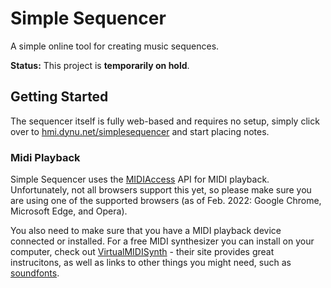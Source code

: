 # Simple Sequencer

A simple online tool for creating music sequences.

**Status:** This project is **temporarily on hold**.

## Getting Started

The sequencer itself is fully web-based and requires no setup, simply click over to [hmi.dynu.net/simplesequencer](https://hmi.dynu.net/simplesequencer) and start placing notes.

### Midi Playback

Simple Sequencer uses the [MIDIAccess](https://developer.mozilla.org/en-US/docs/Web/API/MIDIAccess) API for MIDI playback. Unfortunately, not all browsers support this yet, so please make sure you are using one of the supported browsers (as of Feb. 2022: Google Chrome, Microsoft Edge, and Opera).

You also need to make sure that you have a MIDI playback device connected or installed. For a free MIDI synthesizer you can install on your computer, check out [VirtualMIDISynth](https://coolsoft.altervista.org/en/virtualmidisynth) - their site provides great instrucitons, as well as links to other things you might need, such as [soundfonts](https://coolsoft.altervista.org/en/virtualmidisynth#soundfonts).

<!-- ## MIDI Troubleshooting

### My speakers are on, but there's no sound. What gives?

As a first step, please make sure you are using one of the supported browsers (which are, as of Feb. 2022: Google Chrome, Microsoft Edge, and Opera). Simple Sequencer uses the [MIDIAccess](https://developer.mozilla.org/en-US/docs/Web/API/MIDIAccess) API for MIDI playback, and unfortunately not all browers support this yet. -->
